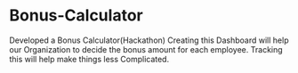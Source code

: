# Bonus-Calculator
Developed a Bonus Calculator(Hackathon)
Creating this Dashboard will help our Organization to decide the bonus amount for each employee. Tracking this will help make things less Complicated. 
